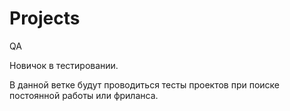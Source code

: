 # Projects

QA

Новичок в тестировании.

В данной ветке будут проводиться тесты проектов при поиске постоянной работы или фриланса.
